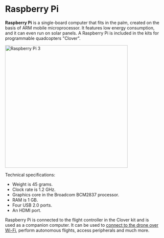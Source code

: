 Raspberry Pi
============

**Raspberry Pi** is a single-board computer that fits in the palm, created on the basis of ARM mobile microprocessor. It features low energy consumption, and it can even run on solar panels. A Raspberry Pi is included in the kits for programmable quadcopters "Clover".

<img src="../assets/raspberry.png" class="center zoom" alt="Raspberry Pi 3" width="400">

Technical specifications:

* Weight is 45 grams.
* Clock rate is 1.2 GHz.
* Graphics core in the Broadcom BCM2837 processor.
* RAM is 1 GB.
* Four USB 2.0 ports.
* An HDMI port.

Raspberry Pi is connected to the flight controller in the Clover kit and is used as a companion computer. It can be used to [connect to the drone over Wi-Fi](wifi.md), perform autonomous flights, access peripherals and much more.
